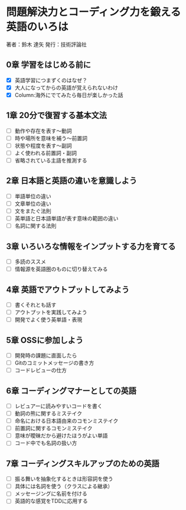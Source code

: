 # 問題解決力とコーディング力を鍛える 英語のいろは

著者：鈴木 達矢
発行：技術評論社

## 0章 学習をはじめる前に

- [x] 英語学習につまずくのはなぜ？
- [x] 大人になってからの英語が覚えられないわけ
- [x] Column:海外にでてみたら毎日が楽しかった話

## 1章 20分で復習する基本文法

- [ ] 動作や存在を表す～動詞
- [ ] 時や場所を意味を補う～前置詞
- [ ] 状態や程度を表す～副詞
- [ ] よく使われる前置詞・副詞
- [ ] 省略されている主語を推測する

## 2章 日本語と英語の違いを意識しよう

- [ ] 単語単位の違い
- [ ] 文章単位の違い
- [ ] 文をまたぐ法則
- [ ] 英単語と日本語単語が表す意味の範囲の違い
- [ ] 名詞に関する法則

## 3章 いろいろな情報をインプットする力を育てる

- [ ] 多読のススメ
- [ ] 情報源を英語圏のものに切り替えてみる

## 4章 英語でアウトプットしてみよう 

- [ ] 書くそれとも話す
- [ ] アウトプットを実践してみよう
- [ ] 開発でよく使う英単語・表現

## 5章 OSSに参加しよう 

- [ ] 開発時の課題に直面したら
- [ ] Gitのコミットメッセージの書き方
- [ ] コードレビューの仕方

## 6章 コーディングマナーとしての英語 

- [ ] レビュアーに読みやすいコードを書く
- [ ] 動詞の熊に関するミステイク
- [ ] 命名における日本語由来のコモンミステイク
- [ ] 前置詞に関するコモンミステイク
- [ ] 意味が曖昧だから避けたほうがよい単語
- [ ] コード中でも名詞の扱い方

## 7章 コーディングスキルアップのための英語 

- [ ] 振る舞いを抽象化するときは形容詞を使う
- [ ] 具体には名詞を使う（クラスによる継承）
- [ ] メッセージングに名前を付ける
- [ ] 英語的な感覚をTDDに応用する
